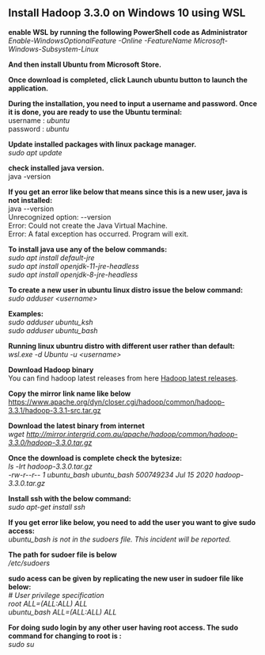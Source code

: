 ## Install Hadoop 3.3.0 on Windows 10 using WSL

**enable WSL by running the following PowerShell code as Administrator**  
*Enable-WindowsOptionalFeature -Online -FeatureName Microsoft-Windows-Subsystem-Linux*  

**And then install Ubuntu from Microsoft Store.**

**Once download is completed, click Launch ubuntu button to launch the application.**  

**During the installation, you need to input a username and password. Once it is done, you are ready to use the Ubuntu terminal:**  
username : *ubuntu*  
password : *ubuntu*  

  
  
**Update installed packages with linux package manager.**  
*sudo apt update*  

**check installed java version.**  
java -version  

**If you get an error like below that means since this is a new user, java is not installed:**  
java --version  
Unrecognized option: --version  
Error: Could not create the Java Virtual Machine.  
Error: A fatal exception has occurred. Program will exit.  

**To install java use any of the below commands:**  
*sudo apt install default-jre*  
*sudo apt install openjdk-11-jre-headless*  
*sudo apt install openjdk-8-jre-headless*  

**To create a new user in ubuntu linux distro issue the below command:**  
*sudo adduser \<username\>*  

**Examples:**  
*sudo adduser ubuntu_ksh*  
*sudo adduser ubuntu_bash*  

**Running linux ubuntru distro with different user rather than default:**  
*wsl.exe -d Ubuntu -u \<username\>*  

**Download Hadoop binary**  
You can find hadoop latest releases from here [Hadoop latest releases](https://hadoop.apache.org/releases.html "Hadoop latest releases from Apache").  

**Copy the mirror link name like below**  
https://www.apache.org/dyn/closer.cgi/hadoop/common/hadoop-3.3.1/hadoop-3.3.1-src.tar.gz

**Download the latest binary from internet**  
*wget http://mirror.intergrid.com.au/apache/hadoop/common/hadoop-3.3.0/hadoop-3.3.0.tar.gz*


**Once the download is complete check the bytesize:**  
*ls -lrt hadoop-3.3.0.tar.gz*  
*-rw-r--r-- 1 ubuntu_bash ubuntu_bash 500749234 Jul 15  2020 hadoop-3.3.0.tar.gz*  


**Install ssh with the below command:**  
*sudo apt-get install ssh*  

**If you get error like below, you need to add the user you want to give sudo access:**  
*ubuntu_bash is not in the sudoers file.  This incident will be reported.*  

**The path for sudoer file is below**  
*/etc/sudoers*  


**sudo acess can be given by replicating the new user in sudoer file like below:**  
*# User privilege specification*  
*root    ALL=(ALL:ALL) ALL*  
*ubuntu_bash ALL=(ALL:ALL) ALL*  

**For doing sudo login by any other user having root access. The sudo command for changing to root is :**  
*sudo su*  

